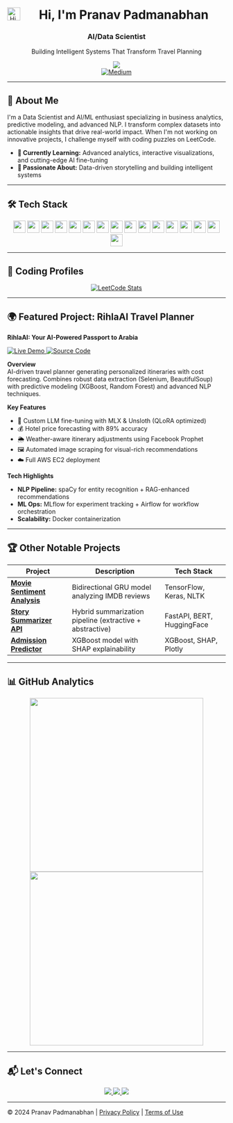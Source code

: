 <div align="center">
  <img align="left" src="https://media.giphy.com/media/hvRJCLFzcasrR4ia7z/giphy.gif" width="30px" alt="Hi, I'm Pranav Padmanabhan">
  <h1>Hi, I'm Pranav Padmanabhan</h1>
  <h3>AI/Data Scientist</h3>
  <p>Building Intelligent Systems That Transform Travel Planning</p>
</div>

<div align="center">
  <a href="https://www.linkedin.com/in/pranav-padmanabhan-903934249/">
    <img src="https://img.shields.io/badge/-LinkedIn-blue?style=for-the-badge&logo=linkedin)](https://www.linkedin.com/in/pranav-padmanabhan-903934249/">
  </a>
  <br>
  <a href="https://medium.com/@pranavpadmanabhan1234">
    <img src="https://img.shields.io/badge/-Read_My_Tech_Blogs-black?style=for-the-badge&logo=medium" alt="Medium">
  </a>
  <br>
<!--   <a href="https://pranavpadmanabhan.com">
    <img src="https://img.shields.io/badge/View-Portfolio-success?style=for-the-badge&logo=react" alt="Portfolio">
  </a> -->
</div>

---

## 🚀 About Me

I'm a Data Scientist and AI/ML enthusiast specializing in business analytics, predictive modeling, and advanced NLP. I transform complex datasets into actionable insights that drive real-world impact. When I'm not working on innovative projects, I challenge myself with coding puzzles on LeetCode.

- **🔧 Currently Learning:** Advanced analytics, interactive visualizations, and cutting-edge AI fine-tuning  
- **🚀 Passionate About:** Data-driven storytelling and building intelligent systems 
---



## 🛠️ Tech Stack

<div align="center">
  <img src="https://img.shields.io/badge/Python-3776AB?style=flat&logo=python&logoColor=white" height="28">
  <img src="https://img.shields.io/badge/Pandas-150458?style=flat&logo=pandas&logoColor=white" height="28">
  <img src="https://img.shields.io/badge/NumPy-013243?style=flat&logo=numpy&logoColor=white" height="28">
  <img src="https://img.shields.io/badge/scikit--learn-F7931E?style=flat&logo=scikit-learn&logoColor=white" height="28">
  <img src="https://img.shields.io/badge/XGBoost-FF6600?style=flat&logo=xgboost&logoColor=white" height="28">
  <img src="https://img.shields.io/badge/Selenium-43B02A?style=flat&logo=selenium&logoColor=white" height="28">
  <img src="https://img.shields.io/badge/BeautifulSoup-FFCC33?style=flat&logo=beautifulsoup&logoColor=black" height="28">
  <img src="https://img.shields.io/badge/FastAPI-009688?style=flat&logo=fastapi&logoColor=white" height="28">
  <img src="https://img.shields.io/badge/Streamlit-FF4B4B?style=flat&logo=streamlit&logoColor=white" height="28">
  <img src="https://img.shields.io/badge/AWS-232F3E?style=flat&logo=amazonaws&logoColor=white" height="28">
  <img src="https://img.shields.io/badge/spaCy-306998?style=flat&logo=spacy&logoColor=white" height="28">
  <img src="https://img.shields.io/badge/MLX-FF9900?style=flat&logo=data&logoColor=white" height="28">
  <img src="https://img.shields.io/badge/Unsloth-6A0DAD?style=flat&logo=data&logoColor=white" height="28">
  <img src="https://img.shields.io/badge/QLoRA-009688?style=flat&logo=python&logoColor=white" height="28">
  <img src="https://img.shields.io/badge/Prophet-2C3E50?style=flat&logo=facebook&logoColor=white" height="28">
  <img src="https://img.shields.io/badge/RAG-FFC300?style=flat&logo=python&logoColor=black" height="28">
</div>

---

## 🧮 Coding Profiles

<div align="center">
  <a href="https://leetcode.com/u/pranavpadmanabhan1234/">
    <img src="https://leetcard.jacoblin.cool/pranavpadmanabhan1234?theme=dark&font=Karma&ext=contest" alt="LeetCode Stats">
  </a>
</div>

---

## 🌍 Featured Project: RihlaAI Travel Planner

**RihlaAI: Your AI-Powered Passport to Arabia**  

<div align="left">
  <a href="https://rihlaai.streamlit.app/">
    <img src="https://img.shields.io/badge/Live_Demo-AI_Travel_Guide-blue?style=for-the-badge" alt="Live Demo">
  </a>
  <a href="https://github.com/Pranav9605/RihlaAi_Travel_Planner">
    <img src="https://img.shields.io/badge/Source_Code-181717?style=for-the-badge&logo=github" alt="Source Code">
  </a>
</div>

**Overview**  
AI-driven travel planner generating personalized itineraries with cost forecasting. Combines robust data extraction (Selenium, BeautifulSoup) with predictive modeling (XGBoost, Random Forest) and advanced NLP techniques.

**Key Features**  
- 🧠 Custom LLM fine-tuning with MLX & Unsloth (QLoRA optimized)  
- 💰 Hotel price forecasting with 89% accuracy  
- 🌦️ Weather-aware itinerary adjustments using Facebook Prophet  
- 🖼️ Automated image scraping for visual-rich recommendations  
- ☁️ Full AWS EC2 deployment  

**Tech Highlights**  
- **NLP Pipeline:** spaCy for entity recognition + RAG-enhanced recommendations  
- **ML Ops:** MLflow for experiment tracking + Airflow for workflow orchestration  
- **Scalability:** Docker containerization 

---

## 🏆 Other Notable Projects

| Project | Description | Tech Stack |
|---------|-------------|------------|
| **[Movie Sentiment Analysis](https://github.com/Pranav9605/Movie_sentiment_analysis_RNN)** | Bidirectional GRU model analyzing IMDB reviews | TensorFlow, Keras, NLTK |
| **[Story Summarizer API](https://github.com/Pranav9605/storysummarizer-api)** | Hybrid summarization pipeline (extractive + abstractive) | FastAPI, BERT, HuggingFace |
| **[Admission Predictor](https://github.com/Pranav9605/Graduate-Admission-Prediction-with-Machine-Learning)** | XGBoost model with SHAP explainability | XGBoost, SHAP, Plotly |

---

## 📊 GitHub Analytics

<div align="center">
  <img src="https://github-readme-stats.vercel.app/api?username=Pranav9605&show_icons=true&theme=vue-dark&hide_border=true" width="400">
  <img src="https://github-readme-streak-stats.herokuapp.com?user=Pranav9605&theme=vue-dark&hide_border=true" width="400">
</div>

---

## 📬 Let's Connect

<div align="center">
  <a href="mailto:pranavpadmanabhan9605@gmail.com">
    <img src="https://img.shields.io/badge/Email-D14836?style=for-the-badge&logo=gmail&logoColor=white">
  </a>
  <a href="https://www.linkedin.com/in/pranav-padmanabhan-903934249/">
    <img src="https://img.shields.io/badge/LinkedIn-0077B5?style=for-the-badge&logo=linkedin&logoColor=white">
  </a>
  <a href="https://medium.com/@pranavpadmanabhan1234">
    <img src="https://img.shields.io/badge/Medium-12100E?style=for-the-badge&logo=medium&logoColor=white">
  </a>
</div>

---

© 2024 Pranav Padmanabhan | [Privacy Policy](https://pranavpadmanabhan.com/privacy) | [Terms of Use](https://pranavpadmanabhan.com/terms)
